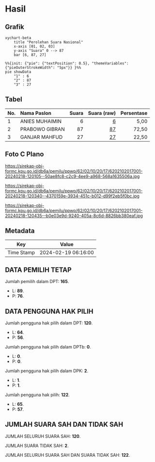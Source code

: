 # Hasil

## Grafik

```mermaid
xychart-beta
    title "Perolehan Suara Nasional"
    x-axis [01, 02, 03]
    y-axis "Suara" 0 --> 87
    bar [6, 87, 27]
```

```mermaid
%%{init: {"pie": {"textPosition": 0.5}, "themeVariables": {"pieOuterStrokeWidth": "5px"}} }%%
pie showData
    "1" : 6
    "2" : 87
    "3" : 27
```

## Tabel

| No. | Nama Paslon    | Suara | Suara (raw) | Persentase |
|:--- |:-------------- | -----:| -----------:| ----------:|
| 1   | ANIES MUHAIMIN | 6     | [6][p-1]    | 5,00       |
| 2   | PRABOWO GIBRAN | 87    | [87][p-2]   | 72,50      |
| 3   | GANJAR MAHFUD  | 27    | [27][p-3]   | 22,50      |


[p-1]: https://github.com/gigit-pemilu/pemilu-2024/blob/main/pilpres/hitung-suara/sub/62-kalimantan-tengah/sub/02-kotawaringin-timur/sub/10-antang-kalang/sub/2017-tumbang-gagu/sub/001-tps/sub/paslon-1.txt
[p-2]: https://github.com/gigit-pemilu/pemilu-2024/blob/main/pilpres/hitung-suara/sub/62-kalimantan-tengah/sub/02-kotawaringin-timur/sub/10-antang-kalang/sub/2017-tumbang-gagu/sub/001-tps/sub/paslon-2.txt
[p-3]: https://github.com/gigit-pemilu/pemilu-2024/blob/main/pilpres/hitung-suara/sub/62-kalimantan-tengah/sub/02-kotawaringin-timur/sub/10-antang-kalang/sub/2017-tumbang-gagu/sub/001-tps/sub/paslon-3.txt

## Foto C Plano

https://sirekap-obj-formc.kpu.go.id/db6a/pemilu/ppwp/62/02/10/20/17/6202102017001-20240218-120105--50ae8fc8-c2c9-4ee9-a968-568a1635506a.jpg

https://sirekap-obj-formc.kpu.go.id/db6a/pemilu/ppwp/62/02/10/20/17/6202102017001-20240218-120340--4370159e-3934-451c-b012-d99f2eb5f0bc.jpg

https://sirekap-obj-formc.kpu.go.id/db6a/pemilu/ppwp/62/02/10/20/17/6202102017001-20240218-120435--b0e03e9d-9240-405a-8c6d-8826bb380eaf.jpg


## Metadata

| Key        | Value               |
| ---------- | ------------------- |
| Time Stamp | 2024-02-19 06:16:00 |


## DATA PEMILIH TETAP

Jumlah pemilih dalam DPT: **165**.
 * L: **89**.
 * P: **76**.

## DATA PENGGUNA HAK PILIH

Jumlah pengguna hak pilih dalam DPT: **120**.
 * L: **64**.
 * P: **56**.

Jumlah pengguna hak pilih dalam DPTb: **0**.
 * L: **0**.
 * P: **0**.

Jumlah pengguna hak pilih dalam DPK: **2**.
 * L: **1**.
 * P: **1**.

Jumlah pengguna hak pilih: **122**.
 * L: **65**.
 * P: **57**.

## JUMLAH SUARA SAH DAN TIDAK SAH

JUMLAH SELURUH SUARA SAH: **120**.

JUMLAH SUARA TIDAK SAH: **2**.

JUMLAH SELURUH SUARA SAH DAN SUARA TIDAK SAH: **122**.


